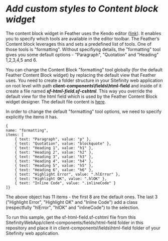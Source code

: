 *Add custom styles to Content block widget*
=====================================

The content block widget in Feather uses the Kendo editor
([link](http://demos.telerik.com/kendo-ui/editor/index)). It enables you
to specify which tools are available in the editor toolbar. The
Feather’s Content block leverages this and sets a predefined list of
tools. One of those tools is "formatting". Without specifiyng details, 
the "formatting" tool gives you some default options - "Paragraph", "Quotation" and "Heading" 1,2,3,4,5 and 6.

You can change the Content Block "formatting" tool globally (for the default
Feather Content Block widget) by replacing the default view that Feather
uses. You need to create a folder structure in your Sitefinity web
application on root level with path
**client-components\\fields\\html-field** and inside of it create a file
named ***sf-html-field.sf-cshtml**.* This way you override the default
view for the html field which is used by the Feather Content Block
widget designer. The default file content is
[here](https://github.com/Sitefinity/feather/blob/master/Telerik.Sitefinity.Frontend/client-components/fields/html-field/sf-html-field.sf-cshtml).

In order to change the default "formatting" tool options, we need to specify explicitly the items it has. 
	
	{ 
	name: "formatting", 
	items: [
		{ text: "Paragraph", value: "p" },
		{ text: "Quotation", value: "blockquote" },
		{ text: "Heading 1", value: "h1" },
		{ text: "Heading 2", value: "h2" },
		{ text: "Heading 3", value: "h3" },
		{ text: "Heading 4", value: "h4" },
		{ text: "Heading 5", value: "h5" },
		{ text: "Heading 6", value: "h6" },
		{ text: "Highlight Error", value: ".hlError" },
		{ text: "Highlight OK", value: ".hlOK" },
		{ text: "Inline Code", value: ".inlineCode" }
	]}
	
The above object has 11 items - the first 8 are the default ones. The last 3 ("Highlight Error", "Highlight OK" and "Inline Code")
add a class (respectfully "hlError", "hlOK" and "inlineCode") to the selection.

To run this sample, get the sf-html-field.sf-cshtml file from this SitefinityWebApp/client-components/fields/html-field folder in this repository and place it in client-components\fields\html-field folder of your Sitefinity web application.
